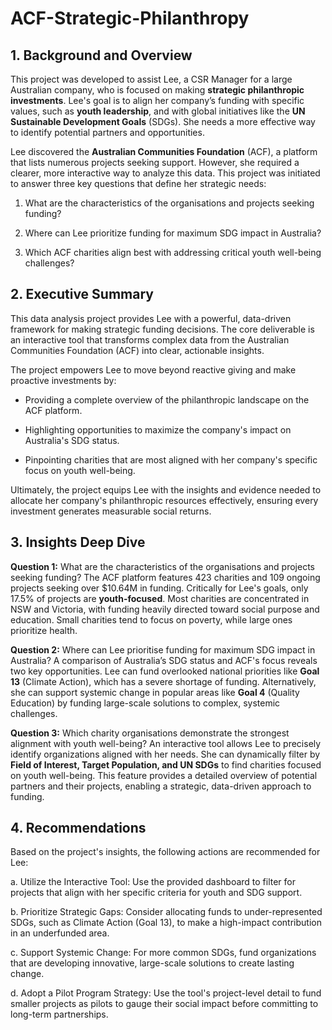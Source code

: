 # ACF-Strategic-Philanthropy

## 1. Background and Overview
This project was developed to assist Lee, a CSR Manager for a large Australian company, who is focused on making **strategic philanthropic investments**. Lee's goal is to align her company’s funding with specific values, such as **youth leadership**, and with global initiatives like the **UN Sustainable Development Goals** (SDGs). She needs a more effective way to identify potential partners and opportunities.

Lee discovered the **Australian Communities Foundation** (ACF), a platform that lists numerous projects seeking support. However, she required a clearer, more interactive way to analyze this data. This project was initiated to answer three key questions that define her strategic needs:

1. What are the characteristics of the organisations and projects seeking funding?

2. Where can Lee prioritize funding for maximum SDG impact in Australia?

3. Which ACF charities align best with addressing critical youth well-being challenges?

## 2. Executive Summary
This data analysis project provides Lee with a powerful, data-driven framework for making strategic funding decisions. The core deliverable is an interactive tool that transforms complex data from the Australian Communities Foundation (ACF) into clear, actionable insights.

The project empowers Lee to move beyond reactive giving and make proactive investments by:

- Providing a complete overview of the philanthropic landscape on the ACF platform.

- Highlighting opportunities to maximize the company's impact on Australia's SDG status.

- Pinpointing charities that are most aligned with her company's specific focus on youth well-being.

Ultimately, the project equips Lee with the insights and evidence needed to allocate her company's philanthropic resources effectively, ensuring every investment generates measurable social returns.

## 3. Insights Deep Dive
**Question 1:** What are the characteristics of the organisations and projects seeking funding?
The ACF platform features 423 charities and 109 ongoing projects seeking over $10.64M in funding. Critically for Lee's goals, only 17.5% of projects are **youth-focused**. Most charities are concentrated in NSW and Victoria, with funding heavily directed toward social purpose and education. Small charities tend to focus on poverty, while large ones prioritize health.

**Question 2:** Where can Lee prioritise funding for maximum SDG impact in Australia?
A comparison of Australia’s SDG status and ACF's focus reveals two key opportunities. Lee can fund overlooked national priorities like **Goal 13** (Climate Action), which has a severe shortage of funding. Alternatively, she can support systemic change in popular areas like **Goal 4** (Quality Education) by funding large-scale solutions to complex, systemic challenges.

**Question 3:** Which charity organisations demonstrate the strongest alignment with youth well-being?
An interactive tool allows Lee to precisely identify organizations aligned with her needs. She can dynamically filter by **Field of Interest, Target Population, and UN SDGs** to find charities focused on youth well-being. This feature provides a detailed overview of potential partners and their projects, enabling a strategic, data-driven approach to funding.

## 4. Recommendations
Based on the project's insights, the following actions are recommended for Lee:

a. Utilize the Interactive Tool: Use the provided dashboard to filter for projects that align with her specific criteria for youth and SDG support.

b. Prioritize Strategic Gaps: Consider allocating funds to under-represented SDGs, such as Climate Action (Goal 13), to make a high-impact contribution in an underfunded area.

c. Support Systemic Change: For more common SDGs, fund organizations that are developing innovative, large-scale solutions to create lasting change.

d. Adopt a Pilot Program Strategy: Use the tool's project-level detail to fund smaller projects as pilots to gauge their social impact before committing to long-term partnerships.

